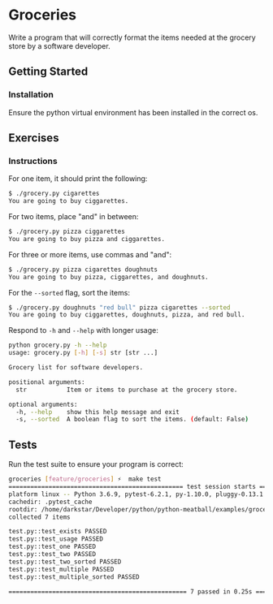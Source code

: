 Groceries
=========

Write a program that will correctly format the items needed at the grocery store by a software developer.


Getting Started
---------------

### Installation

Ensure the python virtual environment has been installed in the correct os.


Exercises
---------

### Instructions

For one item, it should print the following:
```sh
$ ./grocery.py cigarettes
You are going to buy ciggarettes.
```

For two items, place "and" in between:
```sh
$ ./grocery.py pizza ciggarettes
You are going to buy pizza and ciggarettes.
```

For three or more items, use commas and "and":
```sh
$ ./grocery.py pizza cigarettes doughnuts
You are going to buy pizza, ciggarettes, and doughnuts.
```

For the ``--sorted`` flag, sort the items:
```sh
$ ./grocery.py doughnuts "red bull" pizza cigarettes --sorted
You are going to buy ciggarettes, doughnuts, pizza, and red bull.
```

Respond to `-h` and `--help` with longer usage:
```sh
python grocery.py -h --help
usage: grocery.py [-h] [-s] str [str ...]

Grocery list for software developers.

positional arguments:
  str           Item or items to purchase at the grocery store.

optional arguments:
  -h, --help    show this help message and exit
  -s, --sorted  A boolean flag to sort the items. (default: False)
```

Tests
-----

Run the test suite to ensure your program is correct:

```sh
groceries [feature/groceries] ⚡  make test
================================================ test session starts ================================================
platform linux -- Python 3.6.9, pytest-6.2.1, py-1.10.0, pluggy-0.13.1 -- /home/darkstar/Developer/python/python-meatball/venv/bin/python3
cachedir: .pytest_cache
rootdir: /home/darkstar/Developer/python/python-meatball/examples/groceries
collected 7 items

test.py::test_exists PASSED                                                                                   [ 14%]
test.py::test_usage PASSED                                                                                    [ 28%]
test.py::test_one PASSED                                                                                      [ 42%]
test.py::test_two PASSED                                                                                      [ 57%]
test.py::test_two_sorted PASSED                                                                               [ 71%]
test.py::test_multiple PASSED                                                                                 [ 85%]
test.py::test_multiple_sorted PASSED                                                                          [100%]

================================================= 7 passed in 0.25s =================================================
```